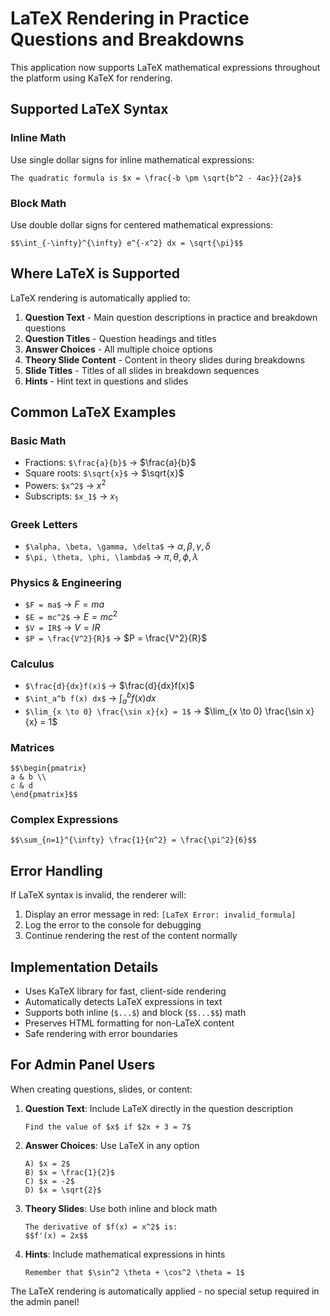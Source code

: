 # LaTeX Rendering in Practice Questions and Breakdowns

This application now supports LaTeX mathematical expressions throughout the platform using KaTeX for rendering.

## Supported LaTeX Syntax

### Inline Math
Use single dollar signs for inline mathematical expressions:
```
The quadratic formula is $x = \frac{-b \pm \sqrt{b^2 - 4ac}}{2a}$
```

### Block Math
Use double dollar signs for centered mathematical expressions:
```
$$\int_{-\infty}^{\infty} e^{-x^2} dx = \sqrt{\pi}$$
```

## Where LaTeX is Supported

LaTeX rendering is automatically applied to:

1. **Question Text** - Main question descriptions in practice and breakdown questions
2. **Question Titles** - Question headings and titles
3. **Answer Choices** - All multiple choice options
4. **Theory Slide Content** - Content in theory slides during breakdowns
5. **Slide Titles** - Titles of all slides in breakdown sequences
6. **Hints** - Hint text in questions and slides

## Common LaTeX Examples

### Basic Math
- Fractions: `$\frac{a}{b}$` → $\frac{a}{b}$
- Square roots: `$\sqrt{x}$` → $\sqrt{x}$
- Powers: `$x^2$` → $x^2$
- Subscripts: `$x_1$` → $x_1$

### Greek Letters
- `$\alpha, \beta, \gamma, \delta$` → $\alpha, \beta, \gamma, \delta$
- `$\pi, \theta, \phi, \lambda$` → $\pi, \theta, \phi, \lambda$

### Physics & Engineering
- `$F = ma$` → $F = ma$
- `$E = mc^2$` → $E = mc^2$
- `$V = IR$` → $V = IR$
- `$P = \frac{V^2}{R}$` → $P = \frac{V^2}{R}$

### Calculus
- `$\frac{d}{dx}f(x)$` → $\frac{d}{dx}f(x)$
- `$\int_a^b f(x) dx$` → $\int_a^b f(x) dx$
- `$\lim_{x \to 0} \frac{\sin x}{x} = 1$` → $\lim_{x \to 0} \frac{\sin x}{x} = 1$

### Matrices
```
$$\begin{pmatrix}
a & b \\
c & d
\end{pmatrix}$$
```

### Complex Expressions
```
$$\sum_{n=1}^{\infty} \frac{1}{n^2} = \frac{\pi^2}{6}$$
```

## Error Handling

If LaTeX syntax is invalid, the renderer will:
1. Display an error message in red: `[LaTeX Error: invalid_formula]`
2. Log the error to the console for debugging
3. Continue rendering the rest of the content normally

## Implementation Details

- Uses KaTeX library for fast, client-side rendering
- Automatically detects LaTeX expressions in text
- Supports both inline (`$...$`) and block (`$$...$$`) math
- Preserves HTML formatting for non-LaTeX content
- Safe rendering with error boundaries

## For Admin Panel Users

When creating questions, slides, or content:

1. **Question Text**: Include LaTeX directly in the question description
   ```
   Find the value of $x$ if $2x + 3 = 7$
   ```

2. **Answer Choices**: Use LaTeX in any option
   ```
   A) $x = 2$
   B) $x = \frac{1}{2}$
   C) $x = -2$
   D) $x = \sqrt{2}$
   ```

3. **Theory Slides**: Use both inline and block math
   ```
   The derivative of $f(x) = x^2$ is:
   $$f'(x) = 2x$$
   ```

4. **Hints**: Include mathematical expressions in hints
   ```
   Remember that $\sin^2 \theta + \cos^2 \theta = 1$
   ```

The LaTeX rendering is automatically applied - no special setup required in the admin panel!